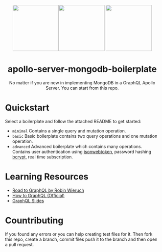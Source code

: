 <div align="center"><a href="https://graphql.org"><img src="https://upload.wikimedia.org/wikipedia/commons/thumb/1/17/GraphQL_Logo.svg/2048px-GraphQL_Logo.svg.png" width="150" /></a><a href="https://mongodb.com"><img src="https://cdn.iconscout.com/icon/free/png-256/mongodb-3629612-3032310.png" width="150" /></a> <a href="https://www.apollographql.com/"><img src="https://iconape.com/wp-content/files/ke/21383/svg/apollo-graphql-compact.svg" width="150" /></a>
<br /> <h1>apollo-server-mongodb-boilerplate</h1>
<p>No matter if you are new in implementing MongoDB in a GraphQL Apollo Server. You can start from this repo.</p>
</div>


# Quickstart

Select a boilerplate and follow the attached README to get started:
 - ```minimal``` Contains a single query and mutation operation.
 - ```basic``` Basic boilerplate contains two query operations and one mutation operation.
 - ```advanced``` Advanced boilerplate which contains many operations. Contains user authentication using [jsonwebtoken](https://www.npmjs.com/package/jsonwebtoken), password hashing [bcrypt](https://www.npmjs.com/package/bcrypt), real time subscription. 

# Learning Resources
- [Road to GraphQL by Robin Wieruch](https://www.pdfdrive.com/the-road-to-learn-react-e126679589.html) 
- [How to GraphQL (Official)](https://www.howtographql.com/basics/0-introduction/)
- [GraphQL Slides](https://bit.ly/3ijGMDQ)

# Countributing
If you found any errors or you can help creating test files for it. Then fork this repo, create a branch, commit files push it to the branch and then open a pull request. 